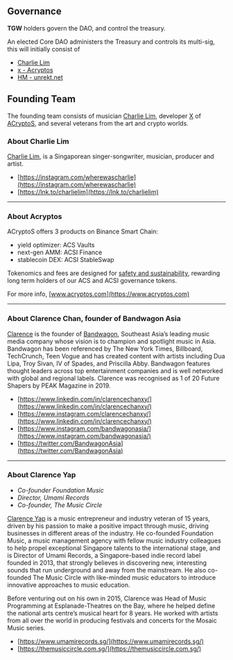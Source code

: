 ## Governance

**TGW** holders govern the DAO, and control the treasury. 

An elected Core DAO administers the Treasury and controls its multi-sig, this will initially consist of 
* [Charlie Lim](https://instagram.com/wherewascharlie)
* [x - Acryptos](https://twitter.com/acryptosx)
* [HM - unrekt.net](https://twitter.com/getunrekt)


## Founding Team

The founding team consists of musician [Charlie Lim](https://instagram.com/wherewascharlie), developer [X](https://twitter.com/acryptosx) of [ACryptoS](https://acryptos.com), and several veterans from the art and crypto worlds.


### About Charlie Lim
[Charlie Lim](https://en.wikipedia.org/wiki/Charlie_Lim), is a Singaporean singer-songwriter, musician, producer and artist.
* [https://instagram.com/wherewascharlie](https://instagram.com/wherewascharlie)
* [https://lnk.to/charlielim](https://lnk.to/charlielim)

---

### About Acryptos
ACryptoS offers 3 products on Binance Smart Chain: 
* yield optimizer: ACS Vaults
* next-gen AMM: ACSI Finance
* stablecoin DEX: ACSI StableSwap

Tokenomics and fees are designed for [safety and sustainability](https://medium.com/acryptos/what-sets-acryptos-apart-d6345e2f5d7f), rewarding long term holders of our ACS and ACSI governance tokens.

For more info, [www.acryptos.com](https://www.acryptos.com)

---

### About Clarence Chan, founder of Bandwagon Asia
[Clarence](https://twitter.com/clarencechanxy) is the founder of [Bandwagon](https://www.bandwagon.asia/about), Southeast Asia’s leading music media company whose vision is to champion and spotlight music in Asia. Bandwagon has been referenced by The New York Times, Billboard, TechCrunch, Teen Vogue and has created content with artists including Dua Lipa, Troy Sivan, IV of Spades, and Priscilla Abby. Bandwagon features thought leaders across top entertainment companies and is well networked with global and regional labels. Clarence was recognised as 1 of 20 Future Shapers by PEAK Magazine in 2019. 

* [https://www.linkedin.com/in/clarencechanxy/](https://www.linkedin.com/in/clarencechanxy/)
* [https://www.instagram.com/clarencechanxy/](https://www.linkedin.com/in/clarencechanxy/)
* [https://www.instagram.com/bandwagonasia/](https://www.instagram.com/bandwagonasia/)
* [https://twitter.com/BandwagonAsia](https://twitter.com/BandwagonAsia)

---

### About Clarence Yap
* *Co-founder Foundation Music*
* *Director, Umami Records*
* *Co-founder, The Music Circle*

[Clarence Yap](https://www.linkedin.com/in/clarenceyap/) is a music entrepreneur and industry veteran of 15 years, driven by his passion to make a positive impact through music, driving businesses in different areas of the industry. He co-founded Foundation Music, a music management agency with fellow music industry colleagues to help propel exceptional Singapore talents to the international stage, and is Director of Umami Records, a Singapore-based indie record label founded in 2013, that strongly believes in discovering new, interesting sounds that run underground and away from the mainstream. He also co-founded The Music Circle with like-minded music educators to introduce innovative approaches to music education.

Before venturing out on his own in 2015, Clarence was Head of Music Programming at Esplanade-Theatres on the Bay, where he helped define the national arts centre’s musical heart for 8 years. He worked with artists from all over the world in producing festivals and concerts for the Mosaic Music series.

* [https://www.umamirecords.sg/](https://www.umamirecords.sg/)
* [https://themusiccircle.com.sg/](https://themusiccircle.com.sg/)


